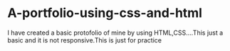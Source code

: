 # A-portfolio-using-css-and-html
I have created a basic protofolio of mine by using HTML,CSS....This just a basic and it is not responsive.This is just for practice
